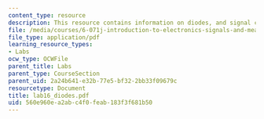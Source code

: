 ```yaml
---
content_type: resource
description: This resource contains information on diodes, and signal conditioning.
file: /media/courses/6-071j-introduction-to-electronics-signals-and-measurement-spring-2006/560e960ea2abc4f0feab183f3f681b50_lab16_diodes.pdf
file_type: application/pdf
learning_resource_types:
- Labs
ocw_type: OCWFile
parent_title: Labs
parent_type: CourseSection
parent_uid: 2a24b641-e32b-77e5-bf32-2bb33f09679c
resourcetype: Document
title: lab16_diodes.pdf
uid: 560e960e-a2ab-c4f0-feab-183f3f681b50
---
```

